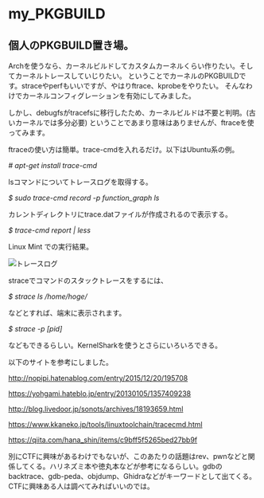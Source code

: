 # my_PKGBUILD

## 個人のPKGBUILD置き場。

Archを使うなら、カーネルビルドしてカスタムカーネルくらい作りたい。そしてカーネルトレースしていじりたい。
ということでカーネルのPKGBUILDです。straceやperfもいいですが、やはりftrace、kprobeをやりたい。
そんなわけでカーネルコンフィグレーションを有効にしてみました。

しかし、debugfsがtracefsに移行したため、カーネルビルドは不要と判明。(古いカーネルでは多分必要)
ということであまり意味はありませんが、ftraceを使ってみます。

ftraceの使い方は簡単。trace-cmdを入れるだけ。以下はUbuntu系の例。

*# apt-get install trace-cmd*

lsコマンドについてトレースログを取得する。

*$ sudo trace-cmd record -p function_graph ls*

カレントディレクトリにtrace.datファイルが作成されるので表示する。

*$ trace-cmd report | less*

Linux Mint での実行結果。

![トレースログ](https://user-images.githubusercontent.com/55984656/71972734-a0840300-3250-11ea-99ad-37c44af96fca.png)


straceでコマンドのスタックトレースをするには、

*$ strace ls /home/hoge/*

などとすれば、端末に表示されます。

*$ strace -p [pid]*

などもできるらしい。KernelSharkを使うとさらにいろいろできる。

以下のサイトを参考にしました。

<http://nopipi.hatenablog.com/entry/2015/12/20/195708>

<https://yohgami.hateblo.jp/entry/20130105/1357409238>

<http://blog.livedoor.jp/sonots/archives/18193659.html>

<https://www.kkaneko.jp/tools/linuxtoolchain/tracecmd.html>

<https://qiita.com/hana_shin/items/c9bff5f5265bed27bb9f>

別にCTFに興味があるわけでもないが、このあたりの話題はrev、pwnなどと関係してくる。ハリネズミ本や徳丸本などが参考になるらしい。gdbのbacktrace、gdb-peda、objdump、Ghidraなどがキーワードとして出てくる。CTFに興味ある人は調べてみればいいのでは。



